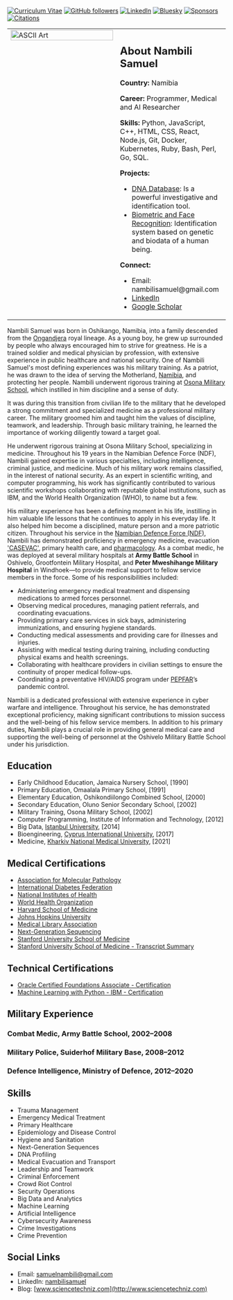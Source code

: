 

[![Curriculum Vitae](https://img.shields.io/badge/Curriculum%20Vitae-brightgreen?style=for-the-badge&logo=academia&logoColor=white)](link_to_your_cv)
[![GitHub followers](https://img.shields.io/github/followers/your_username?label=GitHub&style=for-the-badge&logo=github)](https://github.com/your_username)
[![LinkedIn](https://img.shields.io/badge/LinkedIn-blue?style=for-the-badge&logo=linkedin)](https://www.linkedin.com/in/nambilisamuel)
[![Bluesky](https://img.shields.io/badge/Bluesky-blue?style=for-the-badge&logo=bluesky)](https://bluesky.app/profile/your_username)
[![Sponsors](https://img.shields.io/badge/Sponsors-lightgrey?style=for-the-badge&logo=github-sponsors)](https://github.com/sponsors/your_username)
[![Citations](https://img.shields.io/badge/Citations-lightgrey?style=for-the-badge&logo=google-scholar)](link_to_your_citations)


<table>
  <tr>
    <td style="width: 50%; vertical-align: top;">
      <img src="https://blogger.googleusercontent.com/img/b/R29vZ2xl/AVvXsEjM3JTx3doFvBfXoZK8gt0g5TH5rwzW2inhaD9E0wgM5yes434A0ScMyU8CEku0Z2hAtbNOnsiKyhQbH-osNvFC1yOcsNlSyNTSIPVKJa4PUAUUFmq3TW7HoOolNuBdewWZFxwJJdfzGs1EhcRsh0gRXw97HlLXbQTyRlqO4TQU0fUPrKSnq6nVeXy7UuQy/s16000/ascii-art.png" alt="ASCII Art" style="width: 100%;">
    </td>
    <td style="width: 50%; vertical-align: top;">
      <h2>About Nambili Samuel</h2>
      <p><strong>Country:</strong> Namibia</p>
      <p><strong>Career:</strong> Programmer, Medical and AI Researcher</p>
      <p><strong>Skills:</strong> Python, JavaScript, C++, HTML, CSS, React, Node.js, Git, Docker, Kubernetes, Ruby, Bash, Perl, Go, SQL.</p>
      <p><strong>Projects:</strong></p>
      <ul>
        <li><a href="https://web.archive.org/web/20180820103055/http://nambilisamuel.com/dna%20collection.htm">DNA Database</a>: Is a powerful investigative and identification tool.</li>
        <li><a href="https://github.com/Nambili-Samuel/Face-Recognition">Biometric and Face Recognition</a>: Identification system based on genetic and biodata of a human being.</li>
      </ul>
      <p><strong>Connect:</strong></p>
      <ul>
        <li>Email: nambilisamuel@gmail.com</li>
        <li><a href="https://www.linkedin.com/in/nambilisamuel/">LinkedIn</a></li>
        <li><a href="https://scholar.google.com/citations?user=p2GpjsQAAAAJ&hl=en">Google Scholar</a></li>
      </ul>
    </td>
  </tr>
</table>

Nambili Samuel was born in Oshikango, Namibia, into a family descended from the [Ongandjera](https://en.wikipedia.org/wiki/Ongandjera) royal lineage. As a young boy, he grew up surrounded by people who always encouraged him to strive for greatness. He is a trained soldier and medical physician by profession, with extensive experience in public healthcare and national security. One of Nambili Samuel's most defining experiences was his military training. As a patriot, he was drawn to the idea of serving the Motherland, [Namibia](https://en.wikipedia.org/wiki/Namibia), and protecting her people. Nambili underwent rigorous training at [Osona Military School](https://www.google.com/search?q=at+Osona+military+School&oq=at+Osona+military+School&gs_lcrp=EgZjaHJvbWUyBggAEEUYOdIBCTE0MDE1ajBqN6gCALACAA&sourceid=chrome&ie=UTF-8), which instilled in him discipline and a sense of duty.

It was during this transition from civilian life to the military that he developed a strong commitment and specialized medicine as a professional military career. The military groomed him and taught him the values of discipline, teamwork, and leadership. Through basic military training, he learned the importance of working diligently toward a target goal.

He underwent rigorous training at Osona Military School, specializing in medicine. Throughout his 19 years in the Namibian Defence Force (NDF), Nambili gained expertise in various specialties, including intelligence, criminal justice, and medicine. Much of his military work remains classified, in the interest of national security. As an expert in scientific writing, and computer programming, his work has significantly contributed to various scientific workshops collaborating with reputable global institutions, such as IBM, and the World Health Organization (WHO), to name but a few.

His military experience has been a defining moment in his life, instilling in him valuable life lessons that he continues to apply in his everyday life. It also helped him become a disciplined, mature person and a more patriotic citizen. Throughout his service in the [Namibian Defence Force (NDF)](https://modva.gov.na), Nambili has demonstrated proficiency in emergency medicine, evacuation ['CASEVAC'](https://en.wikipedia.org/wiki/Casualty_evacuation), primary health care, and [pharmacology](https://www.ualberta.ca/pharmacology/about/what-is-pharmacology.html). As a combat medic, he was deployed at several military hospitals at **Army Battle School** in Oshivelo, Grootfontein Military Hospital, and **Peter Mweshihange Military Hospital** in Windhoek—to provide medical support to fellow service members in the force. Some of his responsibilities included:

- Administering emergency medical treatment and dispensing medications to armed forces personnel.
- Observing medical procedures, managing patient referrals, and coordinating evacuations.
- Providing primary care services in sick bays, administering immunizations, and ensuring hygiene standards.
- Conducting medical assessments and providing care for illnesses and injuries.
- Assisting with medical testing during training, including conducting physical exams and health screenings.
- Collaborating with healthcare providers in civilian settings to ensure the continuity of proper medical follow-ups.
- Coordinating a preventative HIV/AIDS program under [PEPFAR](https://na.usembassy.gov/our-relationship/pepfar/)’s pandemic control.

Nambili is a dedicated professional with extensive experience in cyber warfare and intelligence. Throughout his service, he has demonstrated exceptional proficiency, making significant contributions to mission success and the well-being of his fellow service members. In addition to his primary duties, Nambili plays a crucial role in providing general medical care and supporting the well-being of personnel at the Oshivelo Military Battle School under his jurisdiction.

## Education

- Early Childhood Education, Jamaica Nursery School, [1990]
- Primary Education, Omaalala Primary School, [1991]
- Elementary Education, Oshikondiilongo Combined School, [2000]
- Secondary Education, Oluno Senior Secondary School, [2002]
- Military Training, Osona Military School, [2002]
- Computer Programming, Institute of Information and Technology, [2012]
- Big Data, [Istanbul University](https://www.istanbul.edu.tr/en/), [2014]
- Bioengineering, [Cyprus International University](https://www.ciu.edu.tr/en), [2017]
- Medicine, [Kharkiv National Medical University](https://knmu.edu.ua/en/), [2021]

## Medical Certifications

- [Association for Molecular Pathology](https://github.com/nambilisamuel/Certifications/blob/main/Association%20for%20Molecular%20Pathology.pdf)
- [International Diabetes Federation](https://github.com/nambilisamuel/Certifications/blob/main/Biosimilar%20Insulin.pdf)
- [National Institutes of Health](https://github.com/nambilisamuel/Certifications/blob/main/Clinical%20Pharmacology.pdf)
- [World Health Organization](https://github.com/nambilisamuel/Certifications/blob/main/Epidemiology%20-%20WHO.pdf)
- [Harvard School of Medicine](https://github.com/nambilisamuel/Certifications/blob/main/Havard%20School%20of%20Medicine.pdf)
- [Johns Hopkins University](https://github.com/nambilisamuel/Certifications/blob/main/Immuno-engineering.pdf)
- [Medical Library Association](https://github.com/nambilisamuel/Certifications/blob/main/Medical%20Library%20Association.pdf)
- [Next-Generation Sequencing](https://github.com/nambilisamuel/Certifications/blob/main/Next-Generation%20Sequencing.pdf)
- [Stanford University School of Medicine](https://github.com/nambilisamuel/Certifications/blob/main/HealthPro%20Advantage.pdf)
- [Stanford University School of Medicine - Transcript Summary](https://github.com/nambilisamuel/Certifications/blob/main/Stanford%20University%20School%20of%20Medicine%20Transcript%20Credit%20Summary.pdf)

## Technical Certifications

- [Oracle Certified Foundations Associate - Certification](https://github.com/Nambili-Samuel/Certifications/blob/main/Oracle%20Certification.pdf)
- [Machine Learning with Python - IBM - Certification](https://github.com/Nambili-Samuel/Certifications/blob/main/Oracle%20Certification.pdf)

## Military Experience

### Combat Medic, Army Battle School, 2002–2008  
### Military Police, Suiderhof Military Base, 2008–2012  
### Defence Intelligence, Ministry of Defence, 2012–2020  

## Skills

- Trauma Management  
- Emergency Medical Treatment  
- Primary Healthcare  
- Epidemiology and Disease Control  
- Hygiene and Sanitation  
- Next-Generation Sequences  
- DNA Profiling  
- Medical Evacuation and Transport  
- Leadership and Teamwork  
- Criminal Enforcement  
- Crowd Riot Control  
- Security Operations  
- Big Data and Analytics  
- Machine Learning  
- Artificial Intelligence  
- Cybersecurity Awareness  
- Crime Investigations  
- Crime Prevention  

## Social Links

- Email: samuelnambili@gmail.com  
- LinkedIn: [nambilisamuel](https://www.linkedin.com/in/nambilisamuel/)  
- Blog: [www.sciencetechniz.com](http://www.sciencetechniz.com)  
